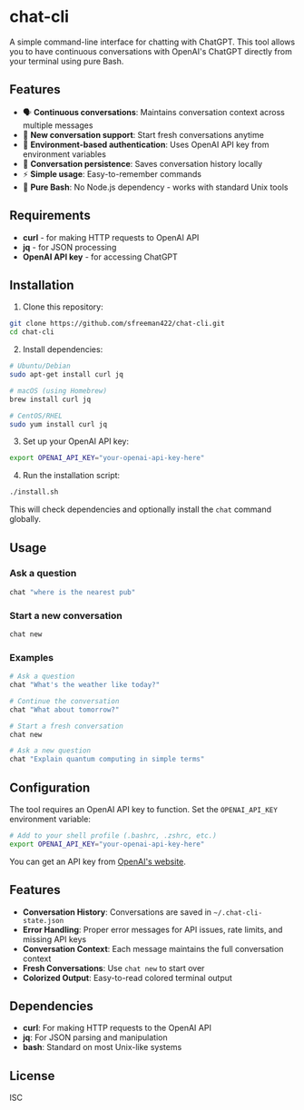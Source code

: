 # chat-cli

A simple command-line interface for chatting with ChatGPT. This tool allows you to have continuous conversations with OpenAI's ChatGPT directly from your terminal using pure Bash.

## Features

- 🗣️ **Continuous conversations**: Maintains conversation context across multiple messages
- 🔄 **New conversation support**: Start fresh conversations anytime
- 🔐 **Environment-based authentication**: Uses OpenAI API key from environment variables
- 💾 **Conversation persistence**: Saves conversation history locally
- ⚡ **Simple usage**: Easy-to-remember commands
- 🐚 **Pure Bash**: No Node.js dependency - works with standard Unix tools

## Requirements

- **curl** - for making HTTP requests to OpenAI API
- **jq** - for JSON processing
- **OpenAI API key** - for accessing ChatGPT

## Installation

1. Clone this repository:
```bash
git clone https://github.com/sfreeman422/chat-cli.git
cd chat-cli
```

2. Install dependencies:
```bash
# Ubuntu/Debian
sudo apt-get install curl jq

# macOS (using Homebrew)
brew install curl jq

# CentOS/RHEL
sudo yum install curl jq
```

3. Set up your OpenAI API key:
```bash
export OPENAI_API_KEY="your-openai-api-key-here"
```

4. Run the installation script:
```bash
./install.sh
```

This will check dependencies and optionally install the `chat` command globally.

## Usage

### Ask a question
```bash
chat "where is the nearest pub"
```

### Start a new conversation
```bash
chat new
```

### Examples
```bash
# Ask a question
chat "What's the weather like today?"

# Continue the conversation
chat "What about tomorrow?"

# Start a fresh conversation
chat new

# Ask a new question
chat "Explain quantum computing in simple terms"
```

## Configuration

The tool requires an OpenAI API key to function. Set the `OPENAI_API_KEY` environment variable:

```bash
# Add to your shell profile (.bashrc, .zshrc, etc.)
export OPENAI_API_KEY="your-openai-api-key-here"
```

You can get an API key from [OpenAI's website](https://platform.openai.com/api-keys).

## Features

- **Conversation History**: Conversations are saved in `~/.chat-cli-state.json`
- **Error Handling**: Proper error messages for API issues, rate limits, and missing API keys
- **Conversation Context**: Each message maintains the full conversation context
- **Fresh Conversations**: Use `chat new` to start over
- **Colorized Output**: Easy-to-read colored terminal output

## Dependencies

- **curl**: For making HTTP requests to the OpenAI API
- **jq**: For JSON parsing and manipulation
- **bash**: Standard on most Unix-like systems

## License

ISC